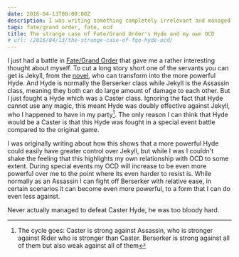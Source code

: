 ```yaml
---
date: 2016-04-13T00:00:00Z
description: I was writing something completely irrelevant and managed to make a connection.
tags: fate/grand order, fate, ocd
title: The strange case of Fate/Grand Order's Hyde and my own OCD
# url: /2016/04/13/the-strange-case-of-fgo-hyde-ocd/
---
```


I just had a battle in [Fate/Grand Order](https://play.google.com/store/apps/details?id=com.aniplex.fategrandorder) that gave me a rather interesting thought about myself. To cut a long story short one of the servants you can get is Jekyll, from the [novel](https://en.wikipedia.org/wiki/Strange_Case_of_Dr_Jekyll_and_Mr_Hyde), who can transform into the more powerful Hyde. And Hyde is normally the Berserker class while Jekyll is the Assassin class, meaning they both can do large amount of damage to each other. But I just fought a Hyde which was a Caster class. Ignoring the fact that Hyde cannot use any magic, this meant Hyde was doubly effective against Jekyll, who I happened to have in my party[^1]. The only reason I can think that Hyde would be a Caster is that this Hyde was fought in a special event battle compared to the original game. 

I was originally writing about how this shows that a more powerful Hyde could easily have greater control over Jekyll, but while I was I couldn't shake the feeling that this highlights my own relationship with OCD to some extent. During special events my OCD will increase to be even more powerful over me to the point where its even harder to resist is. While normally as an Assassin I can fight off Berserker with relative ease, in certain scenarios it can become even more powerful, to a form that I can do even less against. 

Never actually managed to defeat Caster Hyde, he was too bloody hard.

[^1]: The cycle goes: Caster is strong against Assassin, who is stronger against Rider who is stronger than Caster. Berserker is strong against all of them but also weak against all of them
